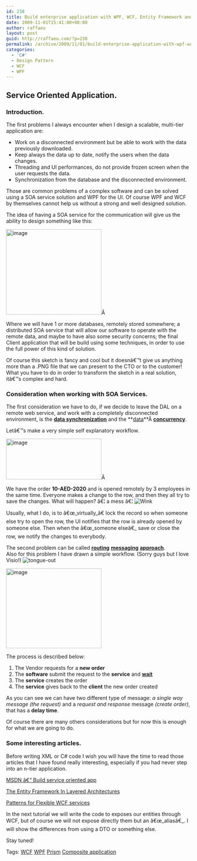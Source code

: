 ```yaml
---
id: 238
title: Build enterprise application with WPF, WCF, Entity Framework and Prism. Tutorial 04.
date: 2009-11-01T15:41:00+00:00
author: raffaeu
layout: post
guid: http://raffaeu.com/?p=238
permalink: /archive/2009/11/01/build-enterprise-application-with-wpf-wcf-entity-framework-and-prism-tutorial-04.aspx
categories:
  - 'C#'
  - Design Pattern
  - WCF
  - WPF
---
```

## Service Oriented Application.

### Introduction.

The first problems I always encounter when I design a scalable, multi-tier application are:

  * Work on a disconnected environment but be able to work with the data previously downloaded.
  * Keep always the data up to date, notify the users when the data changes.
  * Threading and UI performances, do not provide frozen screen when the user requests the data.
  * Synchronization from the database and the disconnected environment.

Those are common problems of a complex software and can be solved using a SOA service solution and WPF for the UI. Of course WPF and WCF by themselves cannot help us without a strong and well designed solution.

The idea of having a SOA service for the communication will give us the ability to design something like this:

<a href="http://blog.raffaeu.com/Images/blog_raffaeu_com/WindowsLiveWriter/BuildenterpriseapplicationwithWPFWCFEnt_DC9B/image.png" rel="lightbox[tutorial]"><img style="border-bottom: 0px; border-left: 0px; display: inline; border-top: 0px; border-right: 0px" title="image" border="0" alt="image" src="http://blog.raffaeu.com/Images/blog_raffaeu_com/WindowsLiveWriter/BuildenterpriseapplicationwithWPFWCFEnt_DC9B/image_thumb.png" width="260" height="233" /></a>Â  

Where we will have 1 or more databases, remotely stored somewhere; a distributed SOA service that will allow our software to operate with the remote data, and maybe to have also some security concerns; the final Client application that will be build using some techniques, in order to use the full power of this kind of solution.

Of course this sketch is fancy and cool but it doesnâ€™t give us anything more than a .PNG file that we can present to the CTO or to the customer! What you have to do in order to transform the sketch in a real solution, itâ€™s complex and hard.

### Consideration when working with SOA Services.

The first consideration we have to do, if we decide to leave the DAL on a remote web service, and work with a completely disconnected environment, is the **<u>data synchronization</u>** and the **<u>data</u>**Â **<u>concurrency</u>**.

Letâ€™s make a very simple self explanatory workflow.

<a href="http://blog.raffaeu.com/Images/blog_raffaeu_com/WindowsLiveWriter/BuildenterpriseapplicationwithWPFWCFEnt_DC9B/image_3.png" rel="lightbox[tutorial]"><img style="border-bottom: 0px; border-left: 0px; display: inline; border-top: 0px; border-right: 0px" title="image" border="0" alt="image" src="http://blog.raffaeu.com/Images/blog_raffaeu_com/WindowsLiveWriter/BuildenterpriseapplicationwithWPFWCFEnt_DC9B/image_thumb_3.png" width="260" height="111" /></a>Â  

We have the order **10-AED-2020** and is opened remotely by 3 employees in the same time. Everyone makes a change to the row, and then they all try to save the changes. What will happen? â€¦ a mess â€¦ <img src="http://raffaeu.com/wp-content/uploads/2013/03/d3aaf29c-47fb-446f-b2f6-7b62cdb08554smiley-wink.gif" border="0" alt="Wink" />

Usually, what I do, is to â€œ_virtually_â€ lock the record so when someone else try to open the row, the UI notifies that the row is already opened by someone else. Then when the â€œ_someone elseâ€_ save or close the row, we notify the changes to everybody.

The second problem can be called **<u>routing</u>** **<u>messaging</u>** **<u>approach</u>**.   
Also for this problem I have drawn a simple workflow. (Sorry guys but I love Visio!) <img src="http://raffaeu.com/wp-content/uploads/2013/03/6c52c5d3-1132-4f47-8dc4-b529de55df34smiley-tongue-out.gif" border="0" alt="tongue-out" />

<a href="http://blog.raffaeu.com/Images/blog_raffaeu_com/WindowsLiveWriter/BuildenterpriseapplicationwithWPFWCFEnt_DC9B/image_4.png" rel="lightbox[tutorial]"><img style="border-bottom: 0px; border-left: 0px; display: inline; border-top: 0px; border-right: 0px" title="image" border="0" alt="image" src="http://blog.raffaeu.com/Images/blog_raffaeu_com/WindowsLiveWriter/BuildenterpriseapplicationwithWPFWCFEnt_DC9B/image_thumb_4.png" width="260" height="218" /></a> 

The process is described below:

  1. The Vendor requests for a **new order**
  2. The **software** submit the request to the **service** and **<u>wait</u>**
  3. The **service** creates the order
  4. The **service** gives back to the **client** the new order created

As you can see we can have two different type of message: _a single way message (the request)_ and a _request and response_ message _(create order)_, that has a **delay time**.

Of course there are many others considerations but for now this is enough for what we are going to do.

### Some interesting articles.

Before writing XML or C# code I wish you will have the time to read those articles that I have found really interesting, especially if you had never step into an n-tier application.

<a href="http://msdn.microsoft.com/en-us/magazine/dd569749.aspx#id0430125" target="_blank">MSDN â€“ Build service oriented app</a>

<a href="http://msdn.microsoft.com/en-us/magazine/cc700340.aspx" target="_blank">The Entity Framework In Layered Architectures</a>

<a href="http://www.designpatternsfor.net/Default.aspx?pid=99" target="_blank">Patterns for Flexible WCF services</a>

In the next tutorial we will write the code to exposes our entities through WCF, but of course we will not expose directly them but an â€œ_aliasâ€_. I will show the differences from using a DTO or something else.

Stay tuned!

Tags: <a href="http://technorati.com/tag/WCF" rel="tag">WCF</a> <a href="http://technorati.com/tag/WPF" rel="tag">WPF</a> <a href="http://technorati.com/tag/Prism" rel="tag">Prism</a> <a href="http://technorati.com/tag/Composite application" rel="tag">Composite application</a>